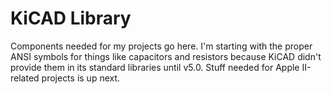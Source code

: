 KiCAD Library
=============

Components needed for my projects go here.  I'm starting with the proper
ANSI symbols for things like capacitors and resistors because KiCAD didn't
provide them in its standard libraries until v5.0.  Stuff needed for Apple
II-related projects is up next.

